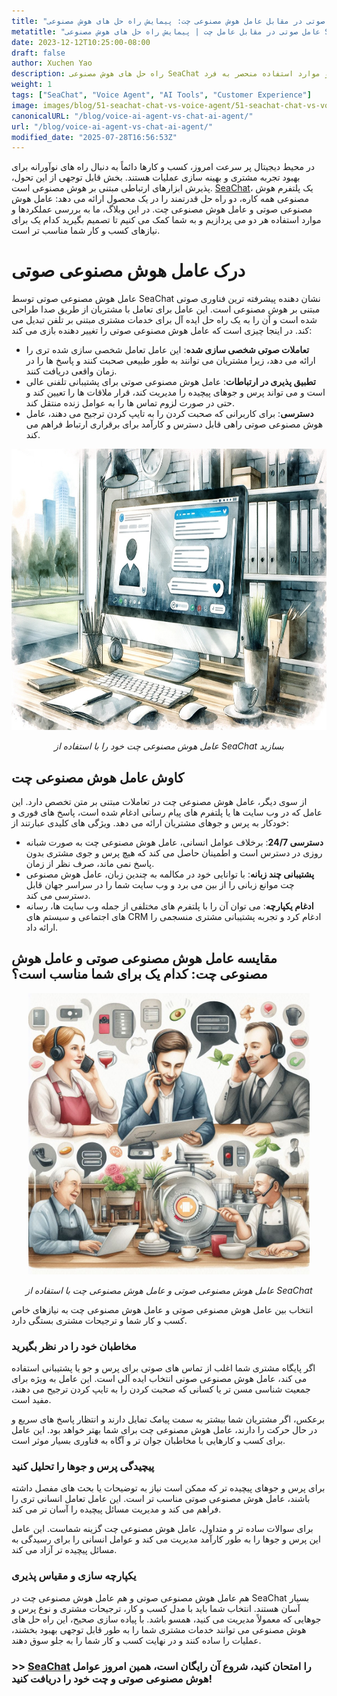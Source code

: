 ```yaml
---
title: "عامل هوش مصنوعی صوتی در مقابل عامل هوش مصنوعی چت: پیمایش راه حل های هوش مصنوعی SeaChat برای کسب و کار شما"
metatitle: "عامل صوتی در مقابل عامل چت | پیمایش راه حل های هوش مصنوعی SeaChat"
date: 2023-12-12T10:25:00-08:00
draft: false
author: Xuchen Yao
description: راه حل های هوش مصنوعی SeaChat برای کسب و کارها را کاوش کنید، عامل هوش مصنوعی صوتی برای خدمات مشتری مبتنی بر صدا و عامل هوش مصنوعی چت برای تعاملات مبتنی بر متن، هر کدام با ویژگی ها و موارد استفاده منحصر به فرد.
weight: 1
tags: ["SeaChat", "Voice Agent", "AI Tools", "Customer Experience"]
image: images/blog/51-seachat-chat-vs-voice-agent/51-seachat-chat-vs-voice-agent.png
canonicalURL: "/blog/voice-ai-agent-vs-chat-ai-agent/"
url: "/blog/voice-ai-agent-vs-chat-ai-agent/"
modified_date: "2025-07-28T16:56:53Z"
---
```


در محیط دیجیتال پر سرعت امروز، کسب و کارها دائماً به دنبال راه های نوآورانه برای بهبود تجربه مشتری و بهینه سازی عملیات هستند. بخش قابل توجهی از این تحول، پذیرش ابزارهای ارتباطی مبتنی بر هوش مصنوعی است. [SeaChat](https://chat.seasalt.ai/?utm_source=blog)، یک پلتفرم هوش مصنوعی همه کاره، دو راه حل قدرتمند را در یک محصول ارائه می دهد: عامل هوش مصنوعی صوتی و عامل هوش مصنوعی چت. در این وبلاگ، ما به بررسی عملکردها و موارد استفاده هر دو می پردازیم و به شما کمک می کنیم تا تصمیم بگیرید کدام یک برای نیازهای کسب و کار شما مناسب تر است.

# درک عامل هوش مصنوعی صوتی

عامل هوش مصنوعی صوتی توسط SeaChat نشان دهنده پیشرفته ترین فناوری صوتی مبتنی بر هوش مصنوعی است. این عامل برای تعامل با مشتریان از طریق صدا طراحی شده است و آن را به یک راه حل ایده آل برای خدمات مشتری مبتنی بر تلفن تبدیل می کند. در اینجا چیزی است که عامل هوش مصنوعی صوتی را تغییر دهنده بازی می کند:

- **تعاملات صوتی شخصی سازی شده**: این عامل تعامل شخصی سازی شده تری را ارائه می دهد، زیرا مشتریان می توانند به طور طبیعی صحبت کنند و پاسخ ها را در زمان واقعی دریافت کنند.
- **تطبیق پذیری در ارتباطات**: عامل هوش مصنوعی صوتی برای پشتیبانی تلفنی عالی است و می تواند پرس و جوهای پیچیده را مدیریت کند، قرار ملاقات ها را تعیین کند و حتی در صورت لزوم تماس ها را به عوامل زنده منتقل کند.
- **دسترسی**: برای کاربرانی که صحبت کردن را به تایپ کردن ترجیح می دهند، عامل هوش مصنوعی صوتی راهی قابل دسترس و کارآمد برای برقراری ارتباط فراهم می کند.

<center>
<img height="450px" src="/images/blog/50x-all-seachat-agents/build-your-own-chat-ai-agent.jpeg" alt="عامل هوش مصنوعی چت خود را با استفاده از SeaChat بسازید"/>

*عامل هوش مصنوعی چت خود را با استفاده از SeaChat بسازید*
</center>


## کاوش عامل هوش مصنوعی چت

از سوی دیگر، عامل هوش مصنوعی چت در تعاملات مبتنی بر متن تخصص دارد. این عامل که در وب سایت ها یا پلتفرم های پیام رسانی ادغام شده است، پاسخ های فوری و خودکار به پرس و جوهای مشتریان ارائه می دهد. ویژگی های کلیدی عبارتند از:

- **دسترسی 24/7**: برخلاف عوامل انسانی، عامل هوش مصنوعی چت به صورت شبانه روزی در دسترس است و اطمینان حاصل می کند که هیچ پرس و جوی مشتری بدون پاسخ نمی ماند، صرف نظر از زمان.
- **پشتیبانی چند زبانه**: با توانایی خود در مکالمه به چندین زبان، عامل هوش مصنوعی چت موانع زبانی را از بین می برد و وب سایت شما را در سراسر جهان قابل دسترسی می کند.
- **ادغام یکپارچه**: می توان آن را با پلتفرم های مختلفی از جمله وب سایت ها، رسانه های اجتماعی و سیستم های CRM ادغام کرد و تجربه پشتیبانی مشتری منسجمی را ارائه داد.

## مقایسه عامل هوش مصنوعی صوتی و عامل هوش مصنوعی چت: کدام یک برای شما مناسب است؟

<center>
<img height="450px" src="/images/blog/50x-all-seachat-agents/call-or-text-agents.jpeg" alt="عامل هوش مصنوعی صوتی و عامل هوش مصنوعی چت با استفاده از SeaChat"/>

*عامل هوش مصنوعی صوتی و عامل هوش مصنوعی چت با استفاده از SeaChat*
</center>

انتخاب بین عامل هوش مصنوعی صوتی و عامل هوش مصنوعی چت به نیازهای خاص کسب و کار شما و ترجیحات مشتری بستگی دارد.

### مخاطبان خود را در نظر بگیرید

اگر پایگاه مشتری شما اغلب از تماس های صوتی برای پرس و جو یا پشتیبانی استفاده می کند، عامل هوش مصنوعی صوتی انتخاب ایده آلی است. این عامل به ویژه برای جمعیت شناسی مسن تر یا کسانی که صحبت کردن را به تایپ کردن ترجیح می دهند، مفید است.

برعکس، اگر مشتریان شما بیشتر به سمت پیامک تمایل دارند و انتظار پاسخ های سریع و در حال حرکت را دارند، عامل هوش مصنوعی چت برای شما بهتر خواهد بود. این عامل برای کسب و کارهایی با مخاطبان جوان تر و آگاه به فناوری بسیار موثر است.

### پیچیدگی پرس و جوها را تحلیل کنید

برای پرس و جوهای پیچیده تر که ممکن است نیاز به توضیحات یا بحث های مفصل داشته باشند، عامل هوش مصنوعی صوتی مناسب تر است. این عامل تعامل انسانی تری را فراهم می کند و مدیریت مسائل پیچیده را آسان تر می کند.

برای سوالات ساده تر و متداول، عامل هوش مصنوعی چت گزینه شماست. این عامل این پرس و جوها را به طور کارآمد مدیریت می کند و عوامل انسانی را برای رسیدگی به مسائل پیچیده تر آزاد می کند.

### یکپارچه سازی و مقیاس پذیری

هم عامل هوش مصنوعی صوتی و هم عامل هوش مصنوعی چت در SeaChat بسیار آسان هستند. انتخاب شما باید با مدل کسب و کار، ترجیحات مشتری و نوع پرس و جوهایی که معمولاً مدیریت می کنید، همسو باشد. با پیاده سازی صحیح، این راه حل های هوش مصنوعی می توانند خدمات مشتری شما را به طور قابل توجهی بهبود بخشند، عملیات را ساده کنند و در نهایت کسب و کار شما را به جلو سوق دهند.


### >> [SeaChat](https://chat.seasalt.ai/?utm_source=blog) را امتحان کنید، شروع آن رایگان است، همین امروز عوامل هوش مصنوعی صوتی و چت خود را دریافت کنید!
